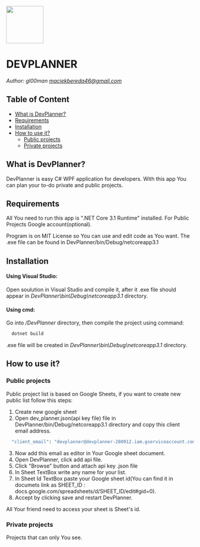 <img src="http://project-mkp.5v.pl/project/apps/devplanner.png" width="100" height="100"></img>
# DEVPLANNER
*Author: gl00man <maciekbereda46@gmail.com>*

## Table of Content
  - [What is DevPlanner?](#what-is-devplanner)
  - [Requirements](#requirements)
  - [Installation](#installation)
  - [How to use it?](#how-to-use-it)
    - [Public projects](#public-projects)
	- [Private projects](#private-projects)

## What is DevPlanner?
DevPlanner is easy C# WPF application for developers. With this app You can plan your to-do private and public projects.

## Requirements
All You need to run this app is ".NET Core 3.1 Runtime" installed.
For Public Projects Google account(optional).

Program is on MIT License so You can use and edit code as You want.
The .exe file can be found in DevPlanner/bin/Debug/netcoreapp3.1 

## Installation
#### Using Visual Studio: 
Open soulution in Visual Studio and compile it, after it .exe file should appear in *DevPlanner\bin\Debug\netcoreapp3.1* directory.
#### Using cmd: 
Go into */DevPlanner* directory, then compile the project using command: 
```bash
  dotnet build
```
.exe file will be created in *DevPlanner\bin\Debug\netcoreapp3.1* directory.

## How to use it?

### Public projects
Public project list is based on Google Sheets, if you want to create new public list follow this steps:
1. Create new google sheet
2. Open dev_planner.json(api key file) file in DevPlanner/bin/Debug/netcoreapp3.1 directory and copy this client email address.
```bash
  "client_email": "devplanner@devplanner-280912.iam.gserviceaccount.com",
```
3. Now add this email as editor in Your Google sheet document.
4. Open DevPlanner, click add api file.
5. Click "Browse" button and attach api key .json file
6. In Sheet TextBox write any name for your list.
7. In Sheet Id TextBox paste your Google sheet id(You can find it in documets link as SHEET_ID : docs.google.com/spreadsheets/d/SHEET_ID/edit#gid=0).
8. Accept by clicking save and restart DevPlanner.

All Your friend need to access your sheet is Sheet's id.

### Private projects
Projects that can only You see.
